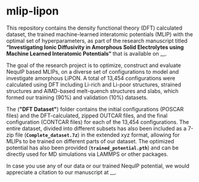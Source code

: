 # mlip-lipon

This repository contains the density functional theory (DFT) calculated dataset, the trained machine-learned interatomic potentials (MLIP) with the optimal set of hyperparameters, as part of the research manuscript titled **“Investigating Ionic Diffusivity in Amorphous Solid Electrolytes using Machine Learned Interatomic Potentials“** that is available on __.

The goal of the research project is to optimize, construct and evaluate NequIP based MLIPs, on a diverse set of configurations to model and investigate amorphous LiPON. A total of 13,454 configurations were calculated using DFT including Li-rich and Li-poor structures, strained structures and AIMD-based melt-quench structures and slabs, which formed our training (90%) and validation (10%) datasets.

The (**"DFT Dataset"**) folder contains the initial configurations (POSCAR files) and the DFT-calculated, zipped OUTCAR files, and the final configuration (CONTCAR files) for each of the 13,454 configurations. The entire dataset, divided into different subsets has also been included as a 7-zip file (**`Complete_dataset.7z`**) in the extended xyz format, allowing for MLIPs to be trained on different parts of our dataset. The optimized potential has also been provided (**`trained_potential.pth`**) and can be directly used for MD simulations via LAMMPS or other packages.

In case you use any of our data or our trained NequIP potential, we would appreciate a citation to our manuscript at __.
